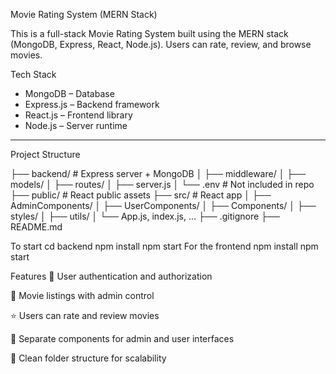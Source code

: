  Movie Rating System (MERN Stack)

This is a full-stack Movie Rating System built using the MERN stack (MongoDB, Express, React, Node.js). Users can rate, review, and browse movies.



 Tech Stack

- MongoDB – Database
- Express.js – Backend framework
- React.js – Frontend library
- Node.js – Server runtime

---
 Project Structure


├── backend/ # Express server + MongoDB
│ ├── middleware/
│ ├── models/
│ ├── routes/
│ ├── server.js
│ └── .env # Not included in repo
├── public/ # React public assets
├── src/ # React app
│ ├── AdminComponents/
│ ├── UserComponents/
│ ├── Components/
│ ├── styles/
│ ├── utils/
│ └── App.js, index.js, ...
├── .gitignore
├── README.md

To start
cd backend
npm install
npm start
For the frontend
npm install
npm start

Features
🔐 User authentication and authorization

🎥 Movie listings with admin control

⭐ Users can rate and review movies

👥 Separate components for admin and user interfaces

🧼 Clean folder structure for scalability
